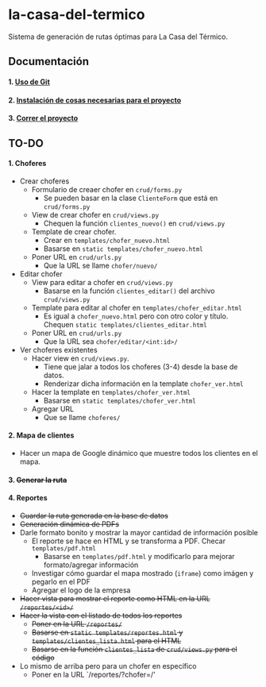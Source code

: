 # la-casa-del-termico
Sistema de generación de rutas óptimas para La Casa del Térmico.

## Documentación

#### 1. [Uso de Git](/docs/GIT.md)
#### 2. [Instalación de cosas necesarias para el proyecto](/docs/INSTALL.md)
#### 3. [Correr el proyecto](/docs/RUN.md)

## TO-DO

#### 1. Choferes
* Crear choferes
  * Formulario de creaer chofer en `crud/forms.py`
    * Se pueden basar en la clase `ClienteForm` que está en `crud/forms.py`
  * View de crear chofer en `crud/views.py`
    * Chequen la función `clientes_nuevo()` en `crud/views.py`
  * Template de crear chofer. 
    * Crear en `templates/chofer_nuevo.html` 
    * Basarse en `static templates/chofer_nuevo.html`
  * Poner URL en `crud/urls.py`
    * Que la URL se llame `chofer/nuevo/`
* Editar chofer
  * View para editar a chofer en `crud/views.py`
    * Basarse en la función `clientes_editar()` del archivo `crud/views.py`
  * Template para editar al chofer en `templates/chofer_editar.html`
    * Es igual a `chofer_nuevo.html` pero con otro color y título. Chequen `static templates/clientes_editar.html`
  * Poner URL en `crud/urls.py`
    * Que la URL sea `chofer/editar/<int:id>/`
* Ver choferes existentes
  * Hacer view en `crud/views.py`. 
    * Tiene que jalar a todos los choferes (3-4) desde la base de datos.
    * Renderizar dicha información en la template `chofer_ver.html`
  * Hacer la template en `templates/chofer_ver.html`
    * Basarse en `static templates/chofer_ver.html`
  * Agregar URL
    * Que se llame `choferes/`
#### 2. Mapa de clientes
* Hacer un mapa de Google dinámico que muestre todos los clientes en el mapa.
#### 3. ~~Generar la ruta~~
#### 4. Reportes
* ~~Guardar la ruta generada en la base de datos~~
* ~~Generación dinámica de PDFs~~
* Darle formato bonito y mostrar la mayor cantidad de información posible
  * El reporte se hace en HTML y se transforma a PDF. Checar `templates/pdf.html`
    * Basarse en `templates/pdf.html` y modificarlo para mejorar formato/agregar información
  * Investigar cómo guardar el mapa mostrado (`iframe`) como imágen y pegarlo en el PDF
  * Agregar el logo de la empresa
* ~~Hacer vista para mostrar el reporte como HTML en la URL `/reportes/<id>/`~~
* ~~Hacer la vista con el listado de todos los reportes~~
  * ~~Poner en la URL `/reportes/`~~
  * ~~Basarse en `static templates/reportes.html` y `templates/clientes_lista.html` para el HTML~~
  * ~~Basarse en la función `clientes_lista` de `crud/views.py` para el código~~
* Lo mismo de arriba pero para un chofer en específico
  * Poner en la URL `/reportes/?chofer=<chofer>/'
